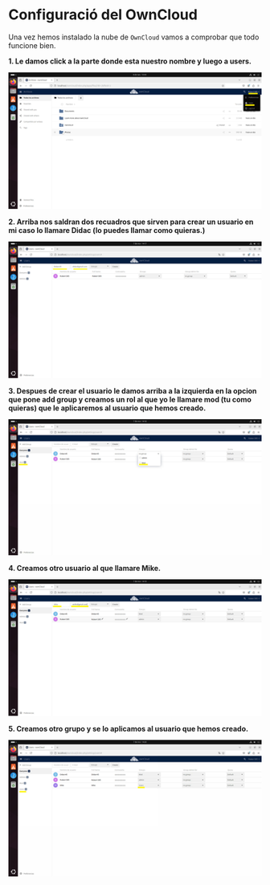 # Configuració del OwnCloud
Una vez hemos instalado la nube de `OwnCloud` vamos a comprobar que todo funcione bien.

**1. Le damos click a la parte donde esta nuestro nombre y luego a users.**
   
 ![OwnCloud](Config/ConfigOwn.jpg)
 
**2. Arriba nos saldran dos recuadros que sirven para crear un usuario en mi caso lo llamare Didac (lo puedes llamar como quieras.)**
   
 ![OwnCloud](Config/1ConfigOwn.jpg)
 
**3. Despues de crear el usuario le damos arriba a la izquierda en la opcion que pone add group y creamos un rol al que yo le llamare mod (tu como quieras) que le aplicaremos al usuario que hemos creado.**

 ![OwnCloud](Config/2ConfigOwn.jpg)
 
**4. Creamos otro usuario al que llamare Mike.**
   
 ![OwnCloud](Config/3ConfigOwn.jpg)
 
**5. Creamos otro grupo y se lo aplicamos al usuario que hemos creado.**

 ![OwnCloud](Config/4ConfigOwn.jpg)
